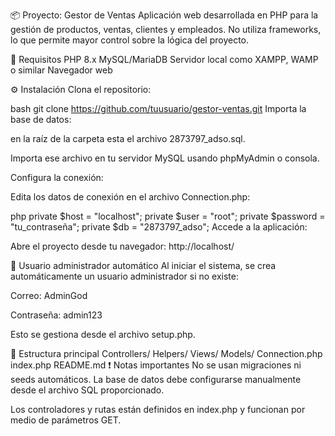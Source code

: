 📦 Proyecto: Gestor de Ventas
Aplicación web desarrollada en PHP para la gestión de productos, ventas, clientes y empleados. No utiliza frameworks, lo que permite mayor control sobre la lógica del proyecto.

🚀 Requisitos
PHP 8.x
MySQL/MariaDB
Servidor local como XAMPP, WAMP o similar
Navegador web

⚙️ Instalación
Clona el repositorio:

bash
git clone https://github.com/tuusuario/gestor-ventas.git
Importa la base de datos:

en la raíz de la carpeta esta el archivo 2873797_adso.sql.

Importa ese archivo en tu servidor MySQL usando phpMyAdmin o consola.

Configura la conexión:

Edita los datos de conexión en el archivo Connection.php:

php
private $host = "localhost";
private $user = "root";
private $password = "tu_contraseña";
private $db = "2873797_adso";
Accede a la aplicación:

Abre el proyecto desde tu navegador: http://localhost/

👤 Usuario administrador automático
Al iniciar el sistema, se crea automáticamente un usuario administrador si no existe:

Correo: AdminGod

Contraseña: admin123

Esto se gestiona desde el archivo setup.php.

📁 Estructura principal
Controllers/
Helpers/
Views/
Models/
Connection.php
index.php
README.md
❗ Notas importantes
No se usan migraciones ni seeds automáticos. La base de datos debe configurarse manualmente desde el archivo SQL proporcionado.

Los controladores y rutas están definidos en index.php y funcionan por medio de parámetros GET.
